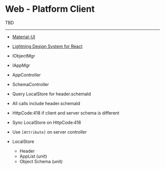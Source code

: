 Web - Platform Client
===============

TBD

---

* [Material-UI](https://material-ui.com)
* [Lightning Design System for React](https://react.lightningdesignsystem.com)

* IObjectMgr
* IAppMgr
* AppController
* SchemaController

* Query LocalStore for header.schemaId
* All calls include header.schemaId
* HttpCode:418 if client and server schema is different
* Sync LocalStore on HttpCode:418
* Use `[Attribute]` on server controller

* LocalStore
  * Header
  * AppList (unit)
  * Object Schema (unit)
